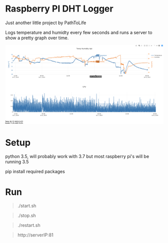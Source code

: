 # Raspberry PI DHT Logger

Just another little project by PathToLife

Logs temperature and humidty every few seconds and runs a server to show a pretty graph over time.

![server-page-image](screenshots/webpage.png)

# Setup

python 3.5, will probably work with 3.7 but  most raspberry pi's will be running 3.5

pip install required packages

# Run

>./start.sh

>./stop.sh

>./restart.sh

> http://serverIP:81
